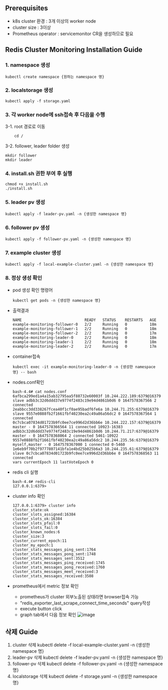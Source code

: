 ## Prerequisites
- k8s cluster 환경 : 3개 이상의 worker node
- cluster size : 3이상
- Prometheus operator : servicemonitor CR을 생성하므로 필요
## Redis Cluster Monitoring Installation Guide
### 1. namespace 생성
```shell
kubectl create namespace {원하는 namespace 명}
```

### 2. localstorage 생성
```shell
kubectl apply -f storage.yaml
```

### 3. 각 worker node에 ssh접속 후 다음을 수행
3-1. root 경로로 이동
```shell
    cd /
```
3-2. follower, leader folder 생성
```shell
mkdir follower
mkdir leader
```

### 4. install.sh 권한 부여 후 실행

```shell
chmod +x install.sh
./install.sh
```

### 5. leader pv 생성
```shell
kubectl apply -f leader-pv.yaml -n {생성한 namespace 명}
```

### 6. follower pv 생성
```shell
kubectl apply -f follower-pv.yaml -n {생성한 namespace 명}
```

### 7. example cluster 생성
```shell
kubectl apply -f local-example-cluster.yaml -n {생성한 namespace 명}
```

### 8. 정상 생성 확인
- pod 생성 확인 명령어
    ```shell
    kubectl get pods -n {생성한 namespace 명}
    ```

- 출력결과
    ```shell
    NAME                            READY   STATUS    RESTARTS   AGE
    example-monitoring-follower-0   2/2     Running   0          18m
    example-monitoring-follower-1   2/2     Running   0          18m
    example-monitoring-follower-2   2/2     Running   0          17m
    example-monitoring-leader-0     2/2     Running   0          18m
    example-monitoring-leader-1     2/2     Running   0          18m
    example-monitoring-leader-2     2/2     Running   0          17m
    ```
- container접속
    ```shell
    kubectl exec -it example-monitoring-leader-0 -n {생성한 namespace 명} -- bash
    ```
- nodes.conf확인
    ```shell
    bash-4.4# cat nodes.conf 
    6afbca299ed1a4a15ab32795aa5f88732e60003f 10.244.222.189:6379@16379 slave adbb3c32d6ddd37e9774f2483c19e94d4861b0d6 0 1647578367566 2 connected
    2eabbcc3dd338267fcea40f1cf0ae95badf6fe6a 10.244.71.255:6379@16379 slave 9557e0888fb2f1661fbf40230ea2c49a86a56dc2 0 1647578367564 1 connected
    0c7cbca07834d01723b9fc0ee7ce996d2d36bb6e 10.244.222.157:6379@16379 master - 0 1647578366564 11 connected 10923-16383
    adbb3c32d6ddd37e9774f2483c19e94d4861b0d6 10.244.71.217:6379@16379 master - 0 1647578368064 2 connected 5461-10922
    9557e0888fb2f1661fbf40230ea2c49a86a56dc2 10.244.235.56:6379@16379 myself,master - 0 1647578367000 1 connected 0-5460
    1e6eb9f70b2f9777807141bfa1e4bd25b025b6a3 10.244.235.61:6379@16379 slave 0c7cbca07834d01723b9fc0ee7ce996d2d36bb6e 0 1647578368563 11 connected
    vars currentEpoch 11 lastVoteEpoch 0
    ```
- redis cli 실행
    ```shell
    bash-4.4# redis-cli
    127.0.0.1:6379> 
    ```
- cluster info 확인
    ```shell
    127.0.0.1:6379> cluster info
    cluster_state:ok
    cluster_slots_assigned:16384
    cluster_slots_ok:16384
    cluster_slots_pfail:0
    cluster_slots_fail:0
    cluster_known_nodes:6
    cluster_size:3
    cluster_current_epoch:11
    cluster_my_epoch:1
    cluster_stats_messages_ping_sent:1764
    cluster_stats_messages_pong_sent:1748
    cluster_stats_messages_sent:3512
    cluster_stats_messages_ping_received:1745
    cluster_stats_messages_pong_received:1760
    cluster_stats_messages_meet_received:3
    cluster_stats_messages_received:3508
    ```
- prometheus에서 metric 정보 확인
    - prometheus가 cluster 외부노출된 상태라면 browser접속 가능
    - "redis_exporter_last_scrape_connect_time_seconds" query작성
    - execute button click
    - graph tab에서 다음 정보 확인
    ![image](https://user-images.githubusercontent.com/22141521/158940771-a8b7349d-5e6f-4b10-9066-72b742ee2eb8.png)

## 삭제 Guide
1. cluster 삭제
kubectl delete -f local-example-cluster.yaml -n {생성한 namespace 명}
2. leader-pv 삭제
kubectl delete -f leader-pv.yaml -n {생성한 namespace 명}
3. follower-pv 삭제
kubectl delete -f follower-pv.yaml -n {생성한 namespace 명}
4. localstorage 삭제
kubectl delete -f storage.yaml -n {생성한 namespace 명}
